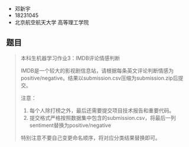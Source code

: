 * 邓新宇
* 18231045
* 北京航空航天大学 高等理工学院

## 题目



>本科生机器学习作业3：IMDB评论情感判断
>
>IMDB是一个较大的影视剧信息站，请根据每条英文评论判断情感为positive/negative。结果以submission.csv压缩为submission.zip后提交。
>
>注意：
>1. 每个人除打榜之外，最后还需要提交项目技术报告和重要代码。
>2. 提交格式严格按照数据集中包含的submission.csv，将最后一列sentiment替换为positive/negative
>
>特别注意不要自己变更命名顺序，将对应分类结果替换即可。